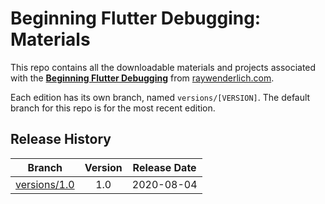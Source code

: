 # Beginning Flutter Debugging: Materials

This repo contains all the downloadable materials and projects associated with the **[Beginning Flutter Debugging](https://www.raywenderlich.com/12447697-beginning-flutter-debugging)** from [raywenderlich.com](https://www.raywenderlich.com).

Each edition has its own branch, named `versions/[VERSION]`. The default branch for this repo is for the most recent edition.

## Release History

| Branch                                                                                | Version | Release Date |
| ------------------------------------------------------------------------------------- |:-------:|:------------:|
| [versions/1.0](https://github.com/raywenderlich/video-fd-materials/tree/versions/1.0) | 1.0     | 2020-08-04   |
